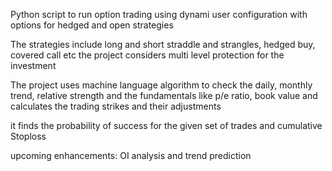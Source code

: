 Python script to run option trading using dynami user configuration with options for hedged and open strategies

The strategies include long and short straddle and strangles, hedged buy, covered call etc
the project considers multi level protection for the investment 

The project uses machine language algorithm to check the daily, monthly trend, relative strength and the fundamentals like p/e ratio, book value and calculates the trading strikes and their adjustments

it finds the probability of success for the given set of trades and cumulative Stoploss

upcoming enhancements: OI analysis and trend prediction

